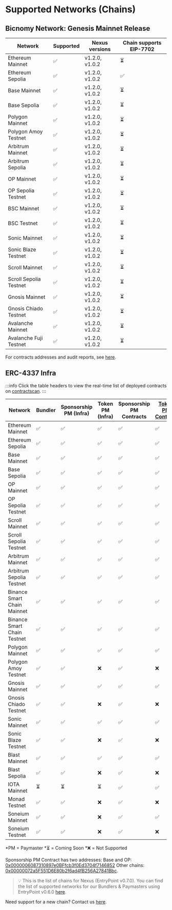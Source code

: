 # Supported Networks (Chains)

## Bicnomy Network: Genesis Mainnet Release

| Network                     | Supported| Nexus versions   | Chain supports EIP-7702 |
|-----------------------------|----------|-----------------|-------------------------|
| Ethereum Mainnet            | ✅        | v1.2.0, v1.0.2   | ⏳                       |
| Ethereum Sepolia            | ✅        | v1.2.0, v1.0.2   | ✅                       |
| Base Mainnet                | ✅        | v1.2.0, v1.0.2   | ⏳                       |
| Base Sepolia                | ✅        | v1.2.0, v1.0.2   | ⏳                       |
| Polygon Mainnet             | ✅        | v1.2.0, v1.0.2   | ⏳                       |
| Polygon Amoy Testnet        | ✅        | v1.2.0, v1.0.2   | ⏳                       |
| Arbitrum Mainnet            | ✅        | v1.2.0, v1.0.2   | ⏳                       |
| Arbitrum Sepolia            | ✅        | v1.2.0, v1.0.2   | ⏳                       |
| OP Mainnet                  | ✅        | v1.2.0, v1.0.2   | ⏳                       |
| OP Sepolia Testnet          | ✅        | v1.2.0, v1.0.2   | ⏳                       |
| BSC Mainnet                 | ✅        | v1.2.0, v1.0.2   | ⏳                       |
| BSC Testnet                 | ✅        | v1.2.0, v1.0.2   | ⏳                       |
| Sonic Mainnet               | ✅        | v1.2.0, v1.0.2   | ⏳                       |
| Sonic Blaze Testnet         | ✅        | v1.2.0, v1.0.2   | ⏳                       |
| Scroll Mainnet              | ✅        | v1.2.0, v1.0.2   | ⏳                       |
| Scroll Sepolia Testnet      | ✅        | v1.2.0, v1.0.2   | ⏳                       |
| Gnosis Mainnet              | ✅        | v1.2.0, v1.0.2   | ⏳                       |
| Gnosis Chiado Testnet       | ✅        | v1.2.0, v1.0.2   | ⏳                       |
| Avalanche Mainnet           | ✅        | v1.2.0, v1.0.2   | ⏳                       |
| Avalanche Fuji Testnet      | ✅        | v1.2.0, v1.0.2   | ⏳                       |

For contracts addresses and audit reports, see [here](https://docs.biconomy.io/contractsAndAudits).

## ERC-4337 Infra

:::info
Click the table headers to view the real-time list of deployed contracts on [contractscan](https://contractscan.xyz/).
:::

| Network                      | Bundler | Sponsorship PM (Infra) | Token PM (Infra) | Sponsorship PM Contracts | [Token PM Contract](https://contractscan.xyz/contract/0x00000000301515A5410e0d768aF4f53c416edf19) | [Nexus Contracts] |
|-----------------------------|---------|----------------------|-----------------|----------------------|-----------------|-----------------|
| Ethereum Mainnet            | ✅      | ✅                   | ✅              | ✅                   | ✅              | ✅ (v1.0.2)              |
| Ethereum Sepolia            | ✅      | ✅                   | ✅              | ✅                   | ✅              | ✅ (v1.0.2)              |
| Base Mainnet                | ✅      | ✅                   | ✅              | ✅                   | ✅              | ✅ (v1.0.2)              |
| Base Sepolia                | ✅      | ✅                   | ✅              | ✅                   | ✅              | ✅ (v1.0.2)              |
| OP Mainnet                  | ✅      | ✅                   | ✅              | ✅                   | ✅              | ✅ (v1.0.2)              |
| OP Sepolia Testnet          | ✅      | ✅                   | ✅              | ✅                   | ✅              | ✅ (v1.0.2)              |
| Scroll Mainnet              | ✅      | ✅                   | ✅              | ✅                   | ✅              | ✅ (v1.0.2)              |
| Scroll Sepolia Testnet      | ✅      | ✅                   | ✅              | ✅                   | ✅              | ✅ (v1.0.2)              |
| Arbitrum Mainnet            | ✅      | ✅                   | ✅              | ✅                   | ✅              | ✅ (v1.0.2)              |
| Arbitrum Sepolia Testnet    | ✅      | ✅                   | ✅              | ✅                   | ✅              | ✅ (v1.0.2)              |
| Binance Smart Chain Mainnet | ✅      | ✅                   | ✅              | ✅                   | ✅              | ✅ (v1.0.2)              |
| Binance Smart Chain Testnet | ✅      | ✅                   | ✅              | ✅                   | ✅              | ✅ (v1.0.2)              |
| Polygon Mainnet             | ✅      | ✅                   | ✅              | ✅                   | ✅              | ✅ (v1.0.2)              |
| Polygon Amoy Testnet        | ✅      | ✅                   | ❌              | ✅                   | ❌              | ✅ (v1.0.2)              |
| Gnosis Mainnet              | ✅      | ✅                   | ✅              | ✅                   | ✅              | ✅ (v1.0.2)              |
| Gnosis Chiado Testnet       | ✅      | ✅                   | ❌              | ✅                   | ❌              | ✅ (v1.0.2)              |
| Sonic Mainnet               | ✅      | ✅                   | ✅              | ✅                   | ✅              | ✅ (v1.0.2)              |
| Sonic Blaze Testnet         | ✅      | ✅                   | ❌              | ✅                   | ❌              | ✅ (v1.0.2)              |
| Blast Mainnet               | ✅      | ✅                   | ✅              | ✅                   | ✅              | ✅ (v1.0.2)              |
| Blast Sepolia               | ✅      | ✅                   | ❌              | ✅                   | ❌              | ✅ (v1.0.2)              |
| IOTA Mainnet                | ⏳      | ⏳                   | ⏳              | ✅                   | ✅              | ✅ (v1.0.2)              |
| Monad Testnet               | ✅      | ✅                   | ❌              | ✅                   | ❌              | ✅ (v1.0.2)              |
| Soneium Mainnet             | ✅      | ✅                   | ❌              | ✅                   | ✅              | ✅ (v1.0.2)              |
| Soneium Testnet             | ✅      | ✅                   | ❌              | ✅                   | ❌              | ✅ (v1.0.2)              |

*PM = Paymaster
*⏳ = Coming Soon
*❌ = Not Supported

Sponsorship PM Contract has two addresses: 
Base and OP: [0x0000006087310897e0BFfcb3f0Ed3704f7146852](https://contractscan.xyz/contract/0x0000006087310897e0BFfcb3f0Ed3704f7146852)
Other chains: [0x00000072a5F551D6E80b2f6ad4fB256A27841Bbc](https://contractscan.xyz/contract/0x00000072a5F551D6E80b2f6ad4fB256A27841Bbc).

> 💡 This is the list of chains for Nexus (EntryPoint v0.7.0). You can find the list of supported networks for our Bundlers & Paymasters using EntryPoint v0.6.0 [here](/smartAccountsV2/supportedNetworks).

Need support for a new chain? Contact us [here](https://forms.gle/nycUAs3Fwyzz772w7).
